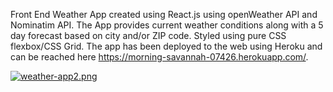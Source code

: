 Front End Weather App created using React.js using openWeather API and Nominatim API. The App provides current weather conditions along with a 5 day forecast based on city and/or ZIP code. Styled using pure CSS flexbox/CSS Grid. The app has been deployed to the web using Heroku and can be reached here https://morning-savannah-07426.herokuapp.com/.

[![weather-app2.png](https://i.postimg.cc/4x3XTwS8/weather-app2.png)](https://postimg.cc/BXRrT5sD)


